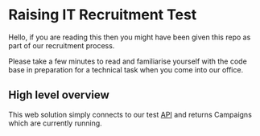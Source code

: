 # Raising IT Recruitment Test
Hello, if you are reading this then you might have been given this repo as part of our recruitment process.

Please take a few minutes to read and familiarise yourself with the code base in preparation for a technical task when you come into our office.

## High level overview
This web solution simply connects to our test [API](http://raising-it-recruitment-api.azurewebsites.net/) and returns Campaigns which are currently running.
